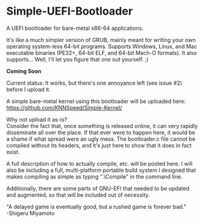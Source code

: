 # Simple-UEFI-Bootloader
A UEFI bootloader for bare-metal x86-64 applications.  
  
It's like a much simpler version of GRUB, mainly meant for writing your own operating system-less 64-bit programs. Supports Windows, Linux, and Mac executable binaries (PE32+, 64-bit ELF, and 64-bit Mach-O formats). It also supports... Well, I'll let you figure that one out yourself. ;)  

**Coming Soon**  

Current status: It works, but there's one annoyance left (see issue #2) before I upload it.
  
A simple bare-metal kernel using this bootloader will be uploaded here:  
https://github.com/KNNSpeed/Simple-Kernel/

Why not upload it as-is?  
Consider the fact that, once something is released online, it can very rapidly disseminate all over the place. If that ever were to happen here, it would be a shame if what spread were an ugly mess. The bootloader.c file cannot be compiled without its headers, and it's just here to show that it does in fact exist.
  
A full description of how to actually compile, etc. will be posted here. I will also be including a full, multi-platform portable build system I designed that makes compiling as simple as typing ".\Compile" in the command line.

Additionally, there are some parts of GNU-EFI that needed to be updated and augmented, so that will be included out of necessity.
  
"A delayed game is eventually good, but a rushed game is forever bad."  
-Shigeru Miyamoto  
